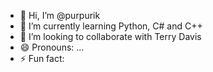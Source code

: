 - 👋 Hi, I’m @purpurik
- 🌱 I’m currently learning Python, C# and C++
- 💞️ I’m looking to collaborate with Terry Davis
- 😄 Pronouns: ...
- ⚡ Fun fact: 
